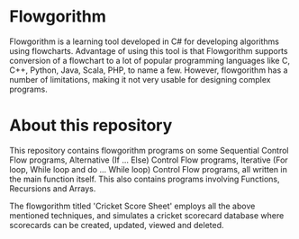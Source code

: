 # Flowgorithm
Flowgorithm is a learning tool developed in C# for developing algorithms using flowcharts. 
Advantage of using this tool is that Flowgorithm supports conversion of a flowchart to a lot of popular programming languages like C, C++, Python, Java, Scala, PHP, to name a few.
However, flowgorithm has a number of limitations, making it not very usable for designing complex programs.

# About this repository
This repository contains flowgorithm programs on some Sequential Control Flow programs, Alternative (If ... Else) Control Flow programs, Iterative (For loop, While loop and do ... While loop) Control Flow programs, all written in the main function itself.
This also contains programs involving Functions, Recursions and Arrays. 

The flowgorithm titled 'Cricket Score Sheet' employs all the above mentioned techniques, and simulates a cricket scorecard database where scorecards can be created, updated, viewed and deleted. 
